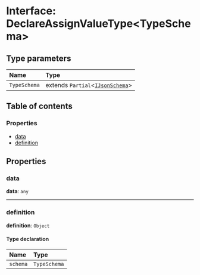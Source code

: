 # Interface: DeclareAssignValueType\<TypeSchema>

## Type parameters

| Name | Type |
| :------ | :------ |
| `TypeSchema` | extends `Partial`<[`IJsonSchema`](/auto-docs/type-editor/interfaces/IJsonSchema.md)> |

## Table of contents

### Properties

* [data](/auto-docs/type-editor/interfaces/DeclareAssignValueType.md#data)
* [definition](/auto-docs/type-editor/interfaces/DeclareAssignValueType.md#definition)

## Properties

### data

**data**: `any`

***

### definition

**definition**: `Object`

#### Type declaration

| Name | Type |
| :------ | :------ |
| `schema` | `TypeSchema` |

